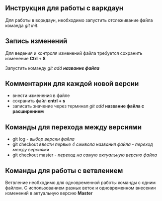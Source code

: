 ## Инструкция для работы с варкдаун
Для работы в воркдаун, необходимо запустить отслеживание файла команда *git init*.
## Запись изменений 
Для ведения и контроля изменений файла требуется сохранить изменение **Ctrl + S**

Запустить команду *git add **название файла***

## Комментарии для каждой новой версии

* внести изменения в файле
* сохранить файл **cntrl + s** 
* записать значение через терминал *git add* **название файла с расширением**

## Команды для перехода между версиями
* git log - *выбор версии файла*
* git checkout *ввести первые 4 символа названия файла* - *переход между версиями*
* git checkout master - *переход на самую актуальную версию файла*
## Команды для работы с ветвлением
Ветвление необходимо для одновременной работы команды с одним файлом. С использованием разных веток и одновременном внесении изменений в актуальную версию **Master** 